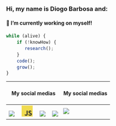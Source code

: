 ### Hi, my name is Diogo Barbosa and:
<h4>🔭 I’m currently working on myself!</h4></th>

```javascript
while (alive) {
    if (!knowHow) {
       research();
    }
    code();
    grow();
}
```


<table>
  <thead>
    <tr>
      <th><h4>My social medias</h4></th>
      <th><h4>My social medias</h4></th>
    </tr>
  </thead>
  <tbody>
    <tr>
      <td>
        <img src="https://cdn.iconscout.com/icon/free/png-512/node-js-1174925.png" width="30"/> &nbsp; &nbsp; <img src="https://raw.githubusercontent.com/voodootikigod/logo.js/master/js.png" width="30"/>  &nbsp; &nbsp; <img src="https://img.icons8.com/color/452/mongodb.png" width="30"/> &nbsp; &nbsp; <img src="https://cdn3.iconfinder.com/data/icons/logos-and-brands-adobe/512/267_Python-512.png" width="30"/>
      </td>
      <td>
        <a href="https://www.linkedin.com/in/dbarbosadev/"> <img src="https://image.flaticon.com/icons/png/512/174/174857.png" width="30"/></a>
      </td>
    </tr>
  </tbody>
</table>










<!--
**DBarbosaDev/DBarbosaDev** is a ✨ _special_ ✨ repository because its `README.md` (this file) appears on your GitHub profile.

Here are some ideas to get you started:

- 🔭 I’m currently working on ...
- 🌱 I’m currently learning ...
- 👯 I’m looking to collaborate on ...
- 🤔 I’m looking for help with ...
- 💬 Ask me about ...
- 📫 How to reach me: ...
- 😄 Pronouns: ...
- ⚡ Fun fact: ...
-->
